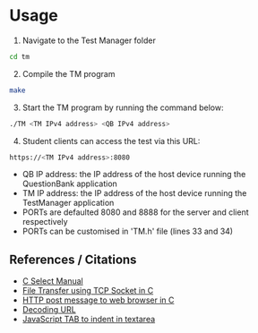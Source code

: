 # Usage
1. Navigate to the Test Manager folder
```bash
cd tm
```
2. Compile the TM program
```bash
make
```
3. Start the TM program by running the command below:
```bash
./TM <TM IPv4 address> <QB IPv4 address>
```
4. Student clients can access the test via this URL: 
```bash
https://<TM IPv4 address>:8080
```
- QB IP address: the IP address of the host device running the QuestionBank application
- TM IP address: the IP address of the host device running the TestManager application
- PORTs are defaulted 8080 and 8888 for the server and client respectively
- PORTs can be customised in 'TM.h' file (lines 33 and 34)

## References / Citations
- [C Select Manual](https://man7.org/linux/man-pages/man2/select.2.html)
- [File Transfer using TCP Socket in C](https://idiotdeveloper.com/file-transfer-using-tcp-socket-in-c/)
- [HTTP post message to web browser in C](https://stackoverflow.com/questions/22077802/simple-c-example-of-doing-an-http-post-and-consuming-the-response)
- [Decoding URL](https://stackoverflow.com/questions/2673207/c-c-url-decode-library)
- [JavaScript TAB to indent in textarea](https://stackoverflow.com/questions/6637341/use-tab-to-indent-in-textarea)